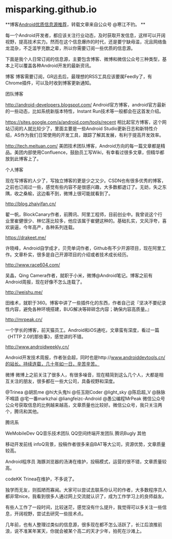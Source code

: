 # misparking.github.io
**博客[Android优质信息源推荐](http://mp.weixin.qq.com/s?__biz=MzA5OTMxMjQzMw==&mid=2648112515&idx=1&sn=0ca7dc7a64a8b4ff49d3c37c137d907e&scene=0#wechat_redirect)，转载文章来自公众号 @寒江不钓。 **   

每一个Android开发者，都应该关注行业动态，及时获取开发信息，这样可以开阔视野，提高技术实力。然而在这个信息爆炸的时代，还是要宁缺毋滥，况且网络鱼龙混杂，不乏滥竽充数之辈，所以你需要订阅一些优质的信息源。

下面是我个人日常订阅的信息源，主要包含博客、微博和微信公众号三种类型，基本上可以覆盖各种Android开发的最新资讯。

博客
博客需要订阅，GR远去后，最理想的RSS工具应该要属Feedly了，有Chrome插件，可以及时收到博客更新通知。

团队博客

http://android-developers.blogspot.com/
Android官方博客，android官方最新的一些动态，比如系统新版本特性，Instant Run技术等一般都会在这首发介绍。

https://sites.google.com/a/android.com/tools/recent
相比起官方博客，这个网站订阅的人就比较少了，里面主要是一些Android Studio更新日志和新特性介绍，AS作为我们日常使用的开发工具，跟踪了解其发展，有利于提高开发效率。

http://tech.meituan.com/
美团技术团队博客，Android方向的每一篇文章都是精品。美团内部使用Confluence，鼓励员工写Wiki，有幸看过很多文章，但精华都放到此博客上了。

个人博客

现在写博客的人少了，写独立博客的更是少之又少。CSDN也有很多优秀的博客，之前也订阅过一些，感觉有些内容不是很感兴趣，大多数都退订了。无妨，失之东隅，收之桑榆，这边看不到，微博上很可能就看到了。

http://blog.zhaiyifan.cn/

翟一帆，BlockCanary作者，前腾讯、阿里工程师，目前创业中。我曾说这个行业里崔健很少、林忆莲比较多，他应该属于崔健这种的。基础扎实，文风浮夸，喜欢装逼，今年高产，各种系列连载。

https://drakeet.me/

许晓峰，Android自学成才，贝壳单词作者，Github有不少开源项目，现在阿里工作。文章朴实，很多是自己开源项目的介绍或者技术成长经历。

http://www.race604.com/

吴晶，Qing Camera作者，就职于小米，微博@Android笔记。博客之前有Android周报，现在好像不怎么连载了。

http://weishu.me/

田维术，就职于360。博客中讲了一些插件化的东西，作者自己说『坚决不要纪录性内容，避免各种环境搭建，BUG解决等碎碎念内容；确保内容高质量。』

http://mrpeak.cn/

一个学长的博客，前天猫员工。Android和iOS通吃，文章蛮有深度，看过一篇《HTTP 2.0的那些事》，感觉讲的不错。 

http://www.androidweekly.cn/

Android开发技术周报，作者张会超，同时也是http://www.androiddevtools.cn/的站长。持续连载，几十年如一日，辛苦辛苦。

微博
微博上之前关注了很多人，有很多噪音，现在精简到这么几个人，大都是相互关注的朋友，很多都在一些大公司，具备视野和深度。

@Trinea
@胡凯me
@hi大头鬼hi
@任玉刚Coder
@light_sky
@陈启超_V
@脉脉不嘚語
@宅一番markzhai
@liangfeizc-Android
@愚公编程MrPeak
微信公众号
公众号获取信息的比例越来越高，文章质量也比较好。微信公众号，我只关注两个，腾讯和其他。

腾讯系

WeMobileDev
QQ音乐技术团队
QQ空间终端开发团队
腾讯Bugly
其他

移动开发前线
infoQ背景，投稿作者很多来自BAT等大公司，资源优势，文章质量较高。

Android程序员
海豚浏览器的汤涛在维护，投稿模式，运营的很不错，文章质量较高。

codeKK
Trinea在维护，不多说了。

独学而无友，则孤陋而寡闻。大家可以尝试去联系你认可的作者，大多数程序员人都非常nice，我看到很多人通过网上交流就认识了，成为工作学习上的良师益友。

有些人工作了一段时间，比较迷茫，感觉没有什么提升，我觉得可以多关注一些信息，开阔视野，尝试去研究一些技术点。

几年前，也有人整理过类似的信息源，很多现在都不怎么活跃了，长江后浪推前浪，说不准某年某天，你就会被某个高二的天才少年，拍死在沙滩上。
